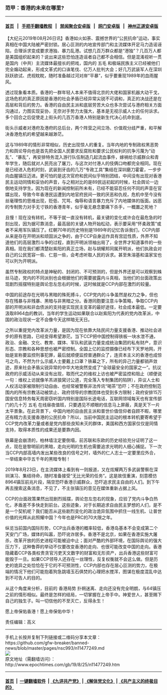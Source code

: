 ### 范甲：香港的未来在哪里?
------------------------

#### [首页](https://github.com/gfw-breaker/banned-news/blob/master/README.md) &nbsp;&nbsp;|&nbsp;&nbsp; [手把手翻墙教程](https://github.com/gfw-breaker/guides/wiki) &nbsp;&nbsp;|&nbsp;&nbsp; [禁闻聚合安卓版](https://github.com/gfw-breaker/bn-android) &nbsp;&nbsp;|&nbsp;&nbsp; [网门安卓版](https://github.com/oGate2/oGate) &nbsp;&nbsp;|&nbsp;&nbsp; [神州正道安卓版](https://github.com/SzzdOgate/update) 



<div><p>
 【大纪元2019年08月26日讯】香港如火如荼、震撼世界的“公民抗命”运动，事实真相在中国大陆被严密封锁。居心叵测的内地宣传部门和主流媒体开足马力造谣诬陷，合理诉求变成要求港独、暴力乱港。试想几百万群众都是“港独”？几百万人都是美国组织起来的？说出来这些恐怕连造谣者自己都不会相信。但是混淆视听一贯是国内（中共）主流媒体最擅长的把戏，国内的
 <ok href="http://www.epochtimes.com/gb/tag/%E4%BA%94%E6%AF%9B.html">
  五毛
 </ok>
 和极端民族主义已经被他们完全煽动起来，形成文革式的口诛笔伐、亿万人批判大会；好几万武装军人在深圳跃跃欲试、虎视眈眈，随时准备越过河对岸“平暴”，似乎要重现1989年的血雨腥风。
</p>
<p>
 透过现象看本质。香港的一群年轻人本来不值得北京的大佬和国家机器大动干戈，这场危机的真正原因是香港的社会矛盾已经异常尖锐不可调和，真正的决战还是在高层和背后的势力。香港的自由民主派和底层劳苦大众也多次尝试与港府相关方面沟通过，力图实现妥协，无奈对手势力太强大，基本是无视示威人士的任何诉求。多个回合之后促使走上街头的几百万香港人特别是新生代决心抗命到底。
</p>
<p>
 街头示威者对港府及港府的总后台，两个阵营之间立场、价值观分歧严重，和平解决香港危机的希望越来越渺茫。
</p>
<p>
 这与1989年的情形非常相似，历史出现惊人的重复。当年内地的专制政权黑恶势力和舆论导向也是首先把全国人民要求反腐败和要求公民权利的抗争污蔑为“动乱”、“暴乱”，再安排特务混入游行队伍制造几起流血事件，嫁祸给示威群众和青年学生，随后就对人民亮出了屠刀，与这次对付港人的伎俩口吻都完全相同。现在是已经进入危机时刻，武装到牙齿的几万“专政工具”集结在深圳磨刀霍霍，一步步向血腥镇压迈进。更可怕的是这次官府和民间似乎特别团结，中间没有出现对香港民主运动同情和妥协的声音，与之相对比的是89民运初起的时候，社会舆论一边倒地支持学生。因为现在的新闻控制前所未有，已经不能容忍任何不同的声音在官媒出现，导致今年香港民运遭到内地官府民间一致的厌恶和仇视，危机中至今没有丝毫理性的思维出现，贬低、咒骂、侮辱和语言暴力充斥了内地媒体的版面。凶恶的专制势力对手无寸铁的香港青年，似乎毫无悬念要痛下杀手，一概置之死地？
</p>
<p>
 且慢！现在没有转机，不等于就一直没有转机，最关键的变化或许会在最危急的时刻出现，因为据可靠消息，最高层的关键人物开始松动，表示要采用“怀柔政策”或者不采用军队镇压了。红朝70年的历史特别是1989年的记忆告诉我们，CCP内部从来是存在开明派和顽固派之争的，由于CCP自身运作具有宫廷性质，外界不知道他们的高层激烈斗争的过程，直到开明派领袖出局了，全世界才知道事件的一些真相。现在我们都清楚赵紫阳的真正立场，赵与胡耀邦同属开明派，他们执政会对自己的公民宽容一些、仁慈一些，会考虑听取人民的诉求。甚至朱溶基和温家宝也可以列为开明派。
</p>
<p>
 虽然专制政权的特点是神秘的、封闭的、不可预测的，但是外界还是可以观察到蛛丝马迹，党内的不同派别也会根据他们的需要披露内斗真相，当他们的台面政策出现剧烈摇摆特别是舆论忽左忽右的时候，这时候就是CCP内部在激烈的较量。
</p>
<p>
 中国的前途存在光明与黑暗的殊死搏斗，CCP党内的斗争虽然是权力之争，但也存在残暴与非残暴、黑暗与非黑暗之分。香港同胞要注意斗争策略，争取CCP内部的开明派和非血债派的支持是实现民主变革的最好途径，社会成本最低。一定要汲取8964血的教训，当年的学生运动如果联合以赵紫阳为代表的党内改革派，中国的政治现状一定不会像今天这样暗无天日。
</p>
<p>
 之所以重提党内改革派力量，是因为现在依靠大陆民间力量支援香港、推动社会进步的原有思路，已经变得希望渺茫。当下CCP把中国控制得铁板一块水泄不通，政治、金融、文化、教育、媒体、军队和武装力量变成统治集团的私有财产，意识形态、宗教和各种思想也被严密控制。全国上亿的监控摄像已经布下天罗地网，开始是宣称要监控刑事犯罪，最后就顺便监控普通群众了，连资本主义的香港也成惊弓之鸟，不然为什么示威人士要戴上口罩？铁幕之下，所有的异己力量都销声敛迹，原来社会矛盾尖锐异常的中华大地突然变成了“全球最安全的国家之一”。抗议政府的示威活动从来没有出现，取而代之的维权上访也被严密监控和阻止（顺便说一句：维权上访就像羊羔进狼窝讨公道，完全落入专制集团的陷阱），异议人士和人权活动家被限制行动自由、也经常被警察非法传讯“喝茶”恐吓；不在政府控制范围内的所有宗教活动被禁止、政府领导的宗教团体也受到多方限制；政府安排15万国安信息特务每天周密窃听国内特别是国际长途电话，互联网领域每天也有宣传部门的几十万
 <ok href="http://www.epochtimes.com/gb/tag/%E4%BA%94%E6%AF%9B.html">
  五毛
 </ok>
 在线昼夜值班，只要遇见不顺眼的信息马上屏蔽，真是天下一片太平景象。在此背景下，中国内地的自由民主派和普世价值信仰者自顾不暇，哪里还有精力去支援香港的公民抗命？所以，当前中国民主运动的根本转机要寄希望于CCP党内改革力量或者是党内那些良知未灭的群体，美国和西方国家仅仅是同情支持，取得本质性的成果还是要靠内因。
</p>
<p>
 铁幕是会崩溃的，柏林墙注定要倒塌，前苏联和东欧的历史经验充分证明了这一点，现在是黎明前的黑暗，走向光明的生机也需要追求光明的人细心捕捉。下一次当CCP内部高墙内发出某些改良的信号之时，墙外的仁人志士一定要里应外合，一举结束中华五千年的黑暗专制！
</p>
<p>
 2019年8月23日，在主流媒体上看到有一则报道，又在炫耀两万多武装警察在深圳演习、集结待命，随时准备接受“无比光荣的任务”。这是故伎重演，刻意模仿8964镇压前兆片段，隔空恐吓香港示威群众，恐吓追求民主自由的人们。到下午再去搜索这条消息，不见了，不主张镇压的意见在媒体重新占据上风。
</p>
<p>
 CCP的台面政策果然出现剧烈摇摆，舆论忽左忽右的现象，应验了党内斗争白热化，矛盾差不多快走到前台。这些迹象，对于长期追求自由民主梦想的人们，是不是一个契机呢？我们能否从这些剧烈变化的政治诡异氛围中抓住一线生机、让普世价值的光辉从此照耀中国？今年也是PRC的70大限之年。
</p>
<p>
 纵览当前国内国际形势，CCP出兵香港的概率较低，香港岛基本不会变成第二个天安门广场，媒体的叫嚣，恐吓讹诈居多。香港不是北京，如果在香港实施大屠杀，改革开放的历史进程可能被迫中止；面对严酷的外部环境，在国际舆论的强大压力下，这种鲁莽的举动不仅要改变香港的走向、也很可能改变中国的走向。香港隐藏着CCP各类权贵贪官污吏天文数字的财富和无形资产，出兵香港这些财富可能毁于一旦。如果CCP领导人还存在一丝理性，反复权衡就不会这么做。但是历史的诡异之处恰恰在于它的不可预测性，CCP内部也存在居心叵测的势力，在极端的情况下他们可能抱着狗急跳墙玉石俱焚的心理把水搅浑，图谋在极度混乱中达到不可告人的目的。
</p>
<p>
 从这个角度来分析，目前的
 <ok href="http://www.epochtimes.com/gb/tag/%E9%A6%99%E6%B8%AF%E5%B1%80%E5%8A%BF.html">
  香港局势
 </ok>
 扑朔迷离、走向还没有完全明朗，与64镇压之前的情形相似。最终是怎样的结局，一切掌握在上帝手中。神爱世人，甚至赐下自己的独生子。叫一切信他的不至灭亡，反得永生！
</p>
<p>
 愿上帝保佑香港！愿上帝保佑中华！
</p>
<p>
 责任编辑：高义
</p>
</div>
<hr/>
手机上长按并复制下列链接或二维码分享本文章：<br/>
https://github.com/gfw-breaker/banned-news/blob/master/pages/nsc993/n11477249.md <br/>
<a href='https://github.com/gfw-breaker/banned-news/blob/master/pages/nsc993/n11477249.md'><img src='https://github.com/gfw-breaker/banned-news/blob/master/pages/nsc993/n11477249.md.png'/></a> <br/>
原文地址（需翻墙访问）：http://www.epochtimes.com/gb/19/8/25/n11477249.htm


------------------------
#### [首页](https://github.com/gfw-breaker/banned-news/blob/master/README.md) &nbsp;|&nbsp; [一键翻墙软件](https://github.com/gfw-breaker/nogfw/blob/master/README.md) &nbsp;| [《九评共产党》](https://github.com/gfw-breaker/9ping.md/blob/master/README.md#九评之一评共产党是什么) | [《解体党文化》](https://github.com/gfw-breaker/jtdwh.md/blob/master/README.md) | [《共产主义的终极目的》](https://github.com/gfw-breaker/gczydzjmd.md/blob/master/README.md)


<img src='http://gfw-breaker.win/banned-news/pages/nsc993/n11477249.md' width='0px' height='0px'/>